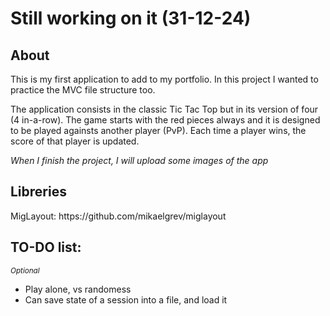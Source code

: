 <h1>Still working on it (31-12-24)</h1>

<h2>About</h2>
<p>This is my first application to add to my portfolio. In this project I wanted to practice the MVC file structure too.</p>
<p>The application consists in the classic Tic Tac Top but in its version of four (4 in-a-row). The game starts with the red pieces always and it is designed to
be played againsts another player (PvP). Each time a player wins, the score of that player is updated.</p>
<p><em>When I finish the project, I will upload some images of the app</em></p>
<h2>Libreries</h2>
<p>MigLayout: https://github.com/mikaelgrev/miglayout</p>

<h2>TO-DO list:</h2>
<small><em>Optional</em></small>
<ul>
  <li>Play alone, vs randomess</li>
  <li>Can save state of a session into a file, and load it</li>
</ul>

